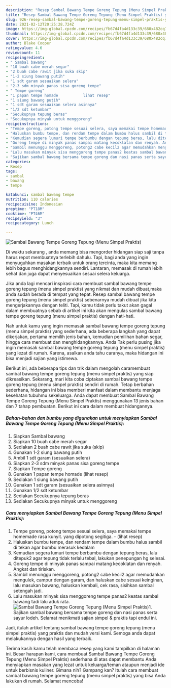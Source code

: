 ```yaml
---
description: "Resep Sambal Bawang Tempe Goreng Tepung (Menu Simpel Praktis) yang nikmat dan Mudah Dibuat"
title: "Resep Sambal Bawang Tempe Goreng Tepung (Menu Simpel Praktis) yang nikmat dan Mudah Dibuat"
slug: 926-resep-sambal-bawang-tempe-goreng-tepung-menu-simpel-praktis-yang-nikmat-dan-mudah-dibuat
date: 2021-02-12T20:25:28.724Z
image: https://img-global.cpcdn.com/recipes/fb67d4fa4d133c39/680x482cq70/sambal-bawang-tempe-goreng-tepung-menu-simpel-praktis-foto-resep-utama.jpg
thumbnail: https://img-global.cpcdn.com/recipes/fb67d4fa4d133c39/680x482cq70/sambal-bawang-tempe-goreng-tepung-menu-simpel-praktis-foto-resep-utama.jpg
cover: https://img-global.cpcdn.com/recipes/fb67d4fa4d133c39/680x482cq70/sambal-bawang-tempe-goreng-tepung-menu-simpel-praktis-foto-resep-utama.jpg
author: Blake Cooper
ratingvalue: 4.6
reviewcount: 11
recipeingredient:
- " Sambal bawang"
- "10 buah cabe merah segar"
- "2 buah cabe rawit jika suka skip"
- "1-2 siung bawang putih"
- "1 sdt garam sesuaikan selera"
- "2-3 sdm minyak panas sisa goreng tempe"
- " Tempe goreng"
- "1 papan tempe homade           lihat resep"
- "1 siung bawang putih"
- "1 sdt garam sesuaikan selera asinnya"
- "1/2 sdt ketumbar"
- "Secukupnya tepung beras"
- "Secukupnya minyak untuk menggoreng"
recipeinstructions:
- "Tempe goreng, potong tempe sesuai selera, saya memakai tempe homemade rasa kunyit. yang dipotong segitiga.           (lihat resep)"
- "Haluskan bumbu tempe, dan rendam tempe dalam bumbu halus sambil di tekan agar bumbu merasuk kedalam"
- "Kemudian segera lumuri tempe berbumbu dengan tepung beras, lalu ditepuk2 agar tepung tidak terlalu tebal, lakukan penepungan hg selesai."
- "Goreng tempe di minyak panas sampai matang kecoklatan dan renyah. Angkat dan tiriskan."
- "Sambil menunggu menggoreng, potong2 cabe kecil2 agar memudahkan mengulek, campur dengan garam, dan haluskan cabe sesuai keinginan, lalu masukan bawang, haluskan kembali, cek rasa, sisihkan sambal setengah jadi."
- "Lalu masukan minyak sisa menggoreng tempe panas2 keatas sambal bawang tadi lalu aduk rata."
- "Sajikan sambal bawang bersama tempe goreng dan nasi panas serta sayur lodeh. Selamat menikmati sajian simpel &amp; praktis tapi endul ini."
categories:
- Resep
tags:
- sambal
- bawang
- tempe

katakunci: sambal bawang tempe 
nutrition: 110 calories
recipecuisine: Indonesian
preptime: "PT18M"
cooktime: "PT46M"
recipeyield: "3"
recipecategory: Lunch

---
```



![Sambal Bawang Tempe Goreng Tepung (Menu Simpel Praktis)](https://img-global.cpcdn.com/recipes/fb67d4fa4d133c39/680x482cq70/sambal-bawang-tempe-goreng-tepung-menu-simpel-praktis-foto-resep-utama.jpg)

Di waktu  sekarang , anda memang bisa mengorder hidangan siap saji tanpa harus repot membuatnya terlebih dahulu. Tapi, bagi anda yang ingin menyuguhkan masakan terbaik untuk orang tercinta, maka kita memang lebih bagus menghidangkannya sendiri. Lantaran, memasak di rumah lebih sehat dan juga dapat menyesuaikan sesuai selera keluarga.

Jika anda lagi mencari inspirasi cara membuat sambal bawang tempe goreng tepung (menu simpel praktis) yang nikmat dan mudah dibuat,maka anda sudah berada di tempat yang tepat. Resep sambal bawang tempe goreng tepung (menu simpel praktis)  sebenarnya mudah dibuat jika kita mengerjakannya dengan teliti. Tapi, kamu tidak perlu takut akan gagal dalam membuatnya 
sebab di artikel ini kita akan mengulas sambal bawang tempe goreng tepung (menu simpel praktis) dengan hati-hati.  



Nah untuk kamu yang ingin memasak sambal bawang tempe goreng tepung (menu simpel praktis) yang sederhana, ada beberapa langkah yang dapat dikerjakan, pertama memilih jenis bahan, kemudian pemilihan bahan segar, hingga cara membuat dan menghidangkannya. Anda Tak perlu pusing jika ingin memasak sambal bawang tempe goreng tepung (menu simpel praktis) yang lezat di rumah. Karena, asalkan anda  tahu caranya, maka hidangan ini bisa menjadi sajian yang istimewa.

Berikut ini, ada beberapa tips dan trik dalam mengolah caramembuat sambal bawang tempe goreng tepung (menu simpel praktis) yang siap dikreasikan. Sekarang, mari kita coba ciptakan sambal bawang tempe goreng tepung (menu simpel praktis) sendiri di rumah. Tetap berbahan sederhana, hidangan ini bisa memberi manfaat dalam membantu menjaga kesehatan tubuhmu sekeluarga. Anda dapat membuat Sambal Bawang Tempe Goreng Tepung (Menu Simpel Praktis) menggunakan 13 jenis bahan dan 7 tahap pembuatan. Berikut ini cara dalam membuat hidangannya.

<!--inarticleads1-->

##### Bahan-bahan dan bumbu yang digunakan untuk menyiapkan Sambal Bawang Tempe Goreng Tepung (Menu Simpel Praktis):

1. Siapkan  Sambal bawang
1. Siapkan 10 buah cabe merah segar
1. Sediakan 2 buah cabe rawit jika suka (skip)
1. Gunakan 1-2 siung bawang putih
1. Ambil 1 sdt garam (sesuaikan selera)
1. Siapkan 2-3 sdm minyak panas sisa goreng tempe
1. Siapkan  Tempe goreng
1. Gunakan 1 papan tempe homade           (lihat resep)
1. Sediakan 1 siung bawang putih
1. Gunakan 1 sdt garam (sesuaikan selera asinnya)
1. Gunakan 1/2 sdt ketumbar
1. Sediakan Secukupnya tepung beras
1. Sediakan Secukupnya minyak untuk menggoreng




<!--inarticleads2-->

##### Cara menyiapkan Sambal Bawang Tempe Goreng Tepung (Menu Simpel Praktis):

1. Tempe goreng, potong tempe sesuai selera, saya memakai tempe homemade rasa kunyit. yang dipotong segitiga. -           (lihat resep)
1. Haluskan bumbu tempe, dan rendam tempe dalam bumbu halus sambil di tekan agar bumbu merasuk kedalam
1. Kemudian segera lumuri tempe berbumbu dengan tepung beras, lalu ditepuk2 agar tepung tidak terlalu tebal, lakukan penepungan hg selesai.
1. Goreng tempe di minyak panas sampai matang kecoklatan dan renyah. Angkat dan tiriskan.
1. Sambil menunggu menggoreng, potong2 cabe kecil2 agar memudahkan mengulek, campur dengan garam, dan haluskan cabe sesuai keinginan, lalu masukan bawang, haluskan kembali, cek rasa, sisihkan sambal setengah jadi.
1. Lalu masukan minyak sisa menggoreng tempe panas2 keatas sambal bawang tadi lalu aduk rata.
<img src="//assets-global.cpcdn.com/assets/icons/button_play-2c75c40dde080a61004c1f40b05d8f140eaff45d7e9e6481dc71c63d2e7c4909.png" alt="Sambal Bawang Tempe Goreng Tepung (Menu Simpel Praktis)">1. Sajikan sambal bawang bersama tempe goreng dan nasi panas serta sayur lodeh. Selamat menikmati sajian simpel &amp; praktis tapi endul ini.




Jadi, itulah artikel tentang  sambal bawang tempe goreng tepung (menu simpel praktis)  yang praktis dan mudah versi kami. Semoga anda dapat melakukannya dengan hasil yang terbaik. 

Terima kasih kamu telah membaca resep yang kami tampilkan di halaman ini. Besar harapan kami, cara membuat  Sambal Bawang Tempe Goreng Tepung (Menu Simpel Praktis) sederhana di atas dapat membantu Anda menyiapkan masakan yang lezat untuk keluarga/teman ataupun menjadi ide untuk berbisnis kuliner. Gimana nih? Gampang kan? Itulah cara membuat sambal bawang tempe goreng tepung (menu simpel praktis) yang bisa Anda lakukan di rumah. Selamat mencoba!

